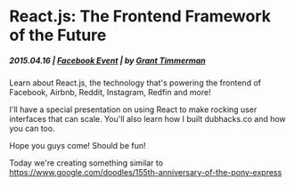 # React.js: The Frontend Framework of the Future

##### 2015.04.16  | [Facebook Event](https://www.facebook.com/events/360945337433643/) | by [Grant Timmerman](http://grant.cm/)

Learn about React.js, the technology that's powering the frontend of Facebook, Airbnb, Reddit, Instagram, Redfin and more!

I'll have a special presentation on using React to make rocking user interfaces that can scale. You'll also learn how I built dubhacks.co and how you can too.

Hope you guys come! Should be fun!

Today we're creating something similar to https://www.google.com/doodles/155th-anniversary-of-the-pony-express
